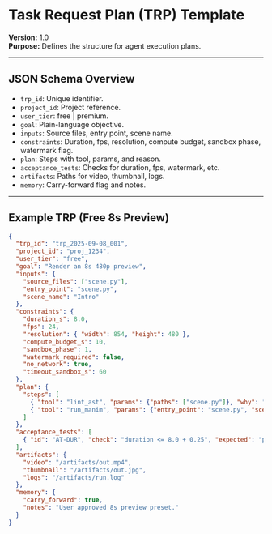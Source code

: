 # Task Request Plan (TRP) Template
**Version:** 1.0  
**Purpose:** Defines the structure for agent execution plans.

---

## JSON Schema Overview
- `trp_id`: Unique identifier.
- `project_id`: Project reference.
- `user_tier`: free | premium.
- `goal`: Plain-language objective.
- `inputs`: Source files, entry point, scene name.
- `constraints`: Duration, fps, resolution, compute budget, sandbox phase, watermark flag.
- `plan`: Steps with tool, params, and reason.
- `acceptance_tests`: Checks for duration, fps, watermark, etc.
- `artifacts`: Paths for video, thumbnail, logs.
- `memory`: Carry-forward flag and notes.

---

## Example TRP (Free 8s Preview)
```json
{
  "trp_id": "trp_2025-09-08_001",
  "project_id": "proj_1234",
  "user_tier": "free",
  "goal": "Render an 8s 480p preview",
  "inputs": {
    "source_files": ["scene.py"],
    "entry_point": "scene.py",
    "scene_name": "Intro"
  },
  "constraints": {
    "duration_s": 8.0,
    "fps": 24,
    "resolution": { "width": 854, "height": 480 },
    "compute_budget_s": 10,
    "sandbox_phase": 1,
    "watermark_required": false,
    "no_network": true,
    "timeout_sandbox_s": 60
  },
  "plan": {
    "steps": [
      { "tool": "lint_ast", "params": {"paths": ["scene.py"]}, "why": "Block unsafe imports" },
      { "tool": "run_manim", "params": {"entry_point": "scene.py", "scene": "Intro", "fps": 24, "preset": "480p"}, "why": "Render preview" }
    ]
  },
  "acceptance_tests": [
    { "id": "AT-DUR", "check": "duration <= 8.0 + 0.25", "expected": "pass" }
  ],
  "artifacts": {
    "video": "/artifacts/out.mp4",
    "thumbnail": "/artifacts/out.jpg",
    "logs": "/artifacts/run.log"
  },
  "memory": {
    "carry_forward": true,
    "notes": "User approved 8s preview preset."
  }
}

